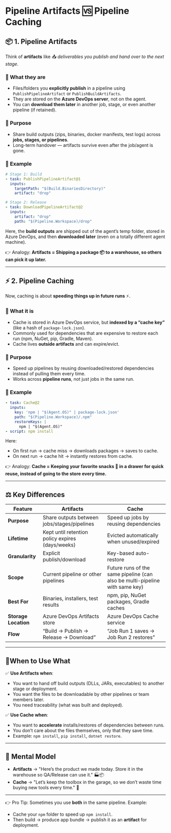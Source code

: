 # Pipeline **Artifacts** 🆚 Pipeline **Caching**

## 📦 1. Pipeline **Artifacts**

Think of **artifacts** like 📤 _deliverables you publish and hand over to the next stage_.

### 🔹 What they are

- Files/folders you **explicitly publish** in a pipeline using `PublishPipelineArtifact` or `PublishBuildArtifacts`.
- They are stored on the **Azure DevOps server**, not on the agent.
- You can **download them later** in another job, stage, or even another pipeline (if retained).

### 🔹 Purpose

- Share build outputs (zips, binaries, docker manifests, test logs) across **jobs, stages, or pipelines**.
- Long-term handover — artifacts survive even after the job/agent is gone.

### 🔹 Example

```yaml
# Stage 1: Build
- task: PublishPipelineArtifact@1
  inputs:
    targetPath: "$(Build.BinariesDirectory)"
    artifact: "drop"

# Stage 2: Release
- task: DownloadPipelineArtifact@2
  inputs:
    artifact: "drop"
    path: "$(Pipeline.Workspace)/drop"
```

Here, the **build outputs** are shipped out of the agent’s temp folder, stored in Azure DevOps, and then **downloaded later** (even on a totally different agent machine).

👉 Analogy: **Artifacts = Shipping a package 📦 to a warehouse, so others can pick it up later.**

---

## ⚡ 2. Pipeline **Caching**

Now, caching is about **speeding things up in future runs** ⚡.

### 🔹 What it is

- Cache is stored in Azure DevOps service, but **indexed by a “cache key”** (like a hash of `package-lock.json`).
- Commonly used for dependencies that are expensive to restore each run (npm, NuGet, pip, Gradle, Maven).
- Cache lives **outside artifacts** and can expire/evict.

### 🔹 Purpose

- Speed up pipelines by reusing downloaded/restored dependencies instead of pulling them every time.
- Works across **pipeline runs**, not just jobs in the same run.

### 🔹 Example

```yaml
- task: Cache@2
  inputs:
    key: 'npm | "$(Agent.OS)" | package-lock.json'
    path: "$(Pipeline.Workspace)/.npm"
    restoreKeys: |
      npm | "$(Agent.OS)"
- script: npm install
```

Here:

- On first run → cache miss → downloads packages → saves to cache.
- On next run → cache hit → instantly restores from cache.

👉 Analogy: **Cache = Keeping your favorite snacks 🍪 in a drawer for quick reuse, instead of going to the store every time.**

---

## ⚖️ **Key Differences**

| Feature              | **Artifacts**                                    | **Cache**                                                                   |
| -------------------- | ------------------------------------------------ | --------------------------------------------------------------------------- |
| **Purpose**          | Share outputs between jobs/stages/pipelines      | Speed up jobs by reusing dependencies                                       |
| **Lifetime**         | Kept until retention policy expires (days/weeks) | Evicted automatically when unused/expired                                   |
| **Granularity**      | Explicit publish/download                        | Key-based auto-restore                                                      |
| **Scope**            | Current pipeline or other pipelines              | Future runs of the same pipeline (can also be multi-pipeline with same key) |
| **Best For**         | Binaries, installers, test results               | npm, pip, NuGet packages, Gradle caches                                     |
| **Storage Location** | Azure DevOps Artifacts store                     | Azure DevOps Cache service                                                  |
| **Flow**             | “Build → Publish → Release → Download”           | “Job Run 1 saves → Job Run 2 restores”                                      |

---

## 🚦**When to Use What**

✅ **Use Artifacts when**:

- You want to hand off build outputs (DLLs, JARs, executables) to another stage or deployment.
- You want the files to be downloadable by other pipelines or team members later.
- You need traceability (what was built and deployed).

✅ **Use Cache when**:

- You want to **accelerate** installs/restores of dependencies between runs.
- You don’t care about the files themselves, only that they save time.
- Example: `npm install`, `pip install`, `dotnet restore`.

---

## 🧠 **Mental Model**

- **Artifacts** → "Here’s the product we made today. Store it in the warehouse so QA/Release can use it." 🏭📦
- **Cache** → "Let’s keep the toolbox in the garage, so we don’t waste time buying new tools every time." 🔧

---

👉 Pro Tip: Sometimes you use **both** in the same pipeline.
Example:

- Cache your `npm` folder to speed up `npm install`.
- Then build → produce app bundle → publish it as an **artifact** for deployment.
